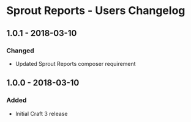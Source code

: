 # Sprout Reports - Users Changelog

## 1.0.1 - 2018-03-10

### Changed
- Updated Sprout Reports composer requirement

## 1.0.0 - 2018-03-10

### Added
- Initial Craft 3 release

